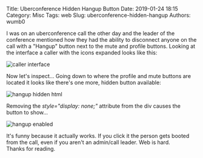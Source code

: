 Title: Uberconference Hidden Hangup Button
Date: 2019-01-24 18:15
Category: Misc
Tags: web
Slug: uberconference-hidden-hangup
Authors: wumb0

I was on an uberconference call the other day and the leader of the conference mentioned how they had the ability to disconnect anyone on the call with a "Hangup" button next to the mute and profile buttons. Looking at the interface a caller with the icons expanded looks like this:  

![caller interface]({static}/images/uberconference-caller.png)

Now let's inspect...  Going down to where the profile and mute buttons are located it looks like there's one more, hidden button available:

![hangup hidden html]({static}/images/uberconference-hangup-hidden.png)

Removing the *style="display: none;"* attribute from the div causes the button to show...  

![hangup enabled]({static}/images/uberconference-hangup.png)

It's funny because it actually works. If you click it the person gets booted from the call, even if you aren't an admin/call leader. Web is hard.  
Thanks for reading.  
